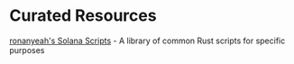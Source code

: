 # Curated Resources

[ronanyeah's Solana Scripts](https://github.com/ronanyeah/solana-rust-examples) -  A library of common Rust scripts for specific purposes

